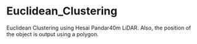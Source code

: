 # Euclidean_Clustering
Euclidean Clustering using Hesai Pandar40m LiDAR. Also, the position of the object is output using a polygon.
